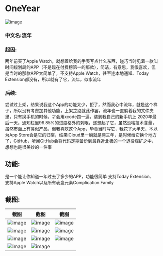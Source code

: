 # OneYear
![image](https://github.com/Lojii/OneYear/blob/main/icon.png)
### 中文名:流年 
### 起因:
   两年前买了Apple Watch，就想着给我的手表写点什么东西，碰巧当时见着一款叫时间规划局的APP（不是现在付费榜第一的那款），简洁，有意思，我很喜欢，但是当时的那款APP太简单了，不支持Apple Watch，甚至连本地通知、Today Extension都没有，所以就有了它，流年，似水流年 
### 后续:
   尝试过上架，结果说我这个App的功能太少，拒了，然而我心中流年，就是这个样子，所以没有考虑加其他功能，上架之路就此作罢，流年也一直躺着我的文件夹里，只有换手机的时候，才会用xcode跑一遍，装到我自己的新手机上 2020年最后一天，通知栏里99.85%的进度格外的刺眼，遂想起了它，虽然没啥技术含量，虽然市面上有类似产品，但我喜欢这个App，毕竟当时写它，我花了大半天，本以为App Store会是它的归宿，结果iCloud里一躺就是两三年，是时候给它换个地方了，GitHub，听闻GitHub会将代码定期备份到最靠近北极的一个退役煤矿之中，想想也是很美妙的一件事
    
## 功能:
   是一个能让你知道一年过去了多少的APP，功能很简单
   支持Today Extension、支持Apple Watch以及所有表盘元素Complication Family
## 截图:
截图 | 截图 | 截图 
--- |  --- | --- 
![image](https://github.com/Lojii/OneYear/blob/main/screenshot/Snipaste_2020-12-31_10-53-44.jpg) | ![image](https://github.com/Lojii/OneYear/blob/main/screenshot/IMG_2936.jpg) | ![image](https://github.com/Lojii/OneYear/blob/main/screenshot/IMG_2937.jpg) 
![image](https://github.com/Lojii/OneYear/blob/main/screenshot/IMG_2939.jpg) | ![image](https://github.com/Lojii/OneYear/blob/main/screenshot/368x448bb%20(1).png) | ![image](https://github.com/Lojii/OneYear/blob/main/screenshot/368x448bb%20(2).png)
![image](https://github.com/Lojii/OneYear/blob/main/screenshot/368x448bb%20(3).png) | ![image](https://github.com/Lojii/OneYear/blob/main/screenshot/368x448bb%20(4).png) | ![image](https://github.com/Lojii/OneYear/blob/main/screenshot/368x448bb%20(5).png)
![image](https://github.com/Lojii/OneYear/blob/main/screenshot/368x448bb%20(6).png) | ![image](https://github.com/Lojii/OneYear/blob/main/screenshot/368x448bb.png)
